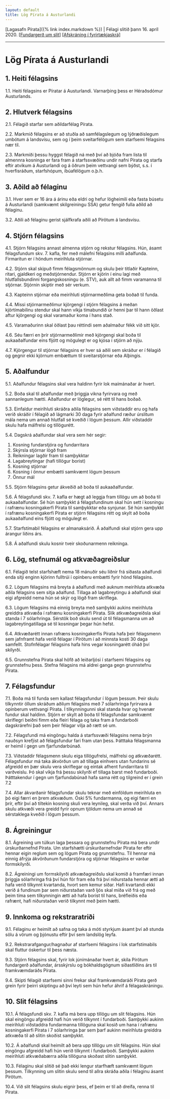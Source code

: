 ```yaml
---
layout: default
title: Lög Pírata á Austurlandi
---
```


[Lagasafn Pírata]({% link index.markdown %}) \| Félagi slitið þann 16. apríl 2020. [[Fundargerð um slit](https://github.com/piratar/Skjalasafn/blob/master/Fundargerdir/Adildarfelog/Piratar%20%C3%AD%20Nordausturkjordaemi/Felagsfundir/2020-04-16.md)] [[Afskráning í fyrirtækjaskrá]](https://skatturinn.is/fyrirtaekjaskra/leit/kennitala/5304160540)

***

# Lög Pírata á Austurlandi

## 1. Heiti félagsins

1.1. Heiti félagsins er Píratar á Austurlandi. Varnarþing þess er Héraðsdómur Austurlands.

## 2. Hlutverk félagsins

2.1. Félagið starfar sem aðildarfélag Pírata.

2.2. Markmið félagsins er að stuðla að samfélagslegum og lýðræðislegum umbótum á landsvísu, sem og í þeim sveitarfélögum sem starfsemi félagsins nær til.

2.3. Markmiði þessu hyggst félagið ná með því að bjóða fram lista til almennra kosninga er fara fram á starfssvæðinu undir nafni Pírata og starfa eftir atvikum á Austurlandi og á öðrum þeim vettvangi sem býðst, s.s. í hverfisráðum, starfshópum, íbúafélögum o.þ.h.

## 3. Aðild að félaginu

3.1. Hver sem er 16 ára á árinu eða eldri og hefur lögheimili eða fasta búsetu á Austurlandi (samkvæmt skilgreiningu SSA) getur fengið fulla aðild að félaginu.

3.2. Aðili að félaginu gerist sjálfkrafa aðili að Pírötum á landsvísu.

## 4. Stjórn félagsins

4.1. Stjórn félagsins annast almenna stjórn og rekstur félagsins. Hún, ásamt félagsfundum skv. 7. kafla, fer með málefni félagsins milli aðalfunda. Firmaritun er í höndum meirihluta stjórnar.

4.2. Stjórn skal skipuð fimm félagsmönnum og skulu þeir titlaðir Kapteinn, ritari, gjaldkeri og meðstjórnendur. Stjórn er kjörin í einu lagi með hlutfallsbundinni forgangskosningu (e. STV), auk allt að fimm varamanna til stjórnar.  Stjórnin skiptir með sér verkum.

4.3. Kapteinn stjórnar eða meirihluti stjórnarmeðlima geta boðað til funda.

4.4. Missi stjórnarmeðlimur kjörgengi í stjórn félagsins á meðan kjörtímabilinu stendur skal hann víkja tímabundið úr henni þar til hann öðlast aftur kjörgengi og skal varamaður koma í hans stað.

4.5. Varamaðurinn skal öðlast þau réttindi sem aðalmaður fékk við sitt kjör.

4.6. Séu færri en þrír stjórnarmeðlimir með kjörgengi skal boða til aukaaðalfundar eins fljótt og mögulegt er og kjósa í stjórn að nýju.

4.7. Kjörgengur til stjórnar félagsins er hver sá aðili sem skráður er í félagið og gegnir ekki kjörnum embættum til sveitarstjórnar eða Alþingis.

## 5. Aðalfundur

5.1. Aðalfundur félagsins skal vera haldinn fyrir lok maímánaðar ár hvert.

5.2. Boða skal til aðalfundar með þriggja vikna fyrirvara og með sannanlegum hætti. Aðalfundur er löglegur, sé rétt til hans boðað.

5.3. Einfaldur meirihluti skráðra aðila félagsins sem viðstaddir eru og hafa verið skráðir í félagið að lágmarki 30 daga fyrir aðalfund ræður úrslitum mála nema um annað hlutfall sé kveðið í lögum þessum. Allir viðstaddir skulu hafa málfrelsi og tillögurétt.

5.4. Dagskrá aðalfundar skal vera sem hér segir:

1. Kosning fundarstjóra og fundarritara
2. Skýrsla stjórnar lögð fram
3. Reikningar lagðir fram til samþykktar
4. Lagabreytingar (hafi tillögur borist)
5. Kosning stjórnar
6. Kosning í önnur embætti samkvæmt lögum þessum
7. Önnur mál

5.5. Stjórn félagsins getur ákveðið að boða til aukaaðalfundar.

5.6. Á félagsfundi skv. 7. kafla er hægt að leggja fram tillögu um að boða til aukaaðalfundar. Sé hún samþykkt á félagsfundinum skal hún sett í kosningu í rafrænu kosningakerfi Pírata til samþykktar eða synjunar. Sé hún samþykkt í rafrænu kosningakerfi Pírata er stjórn félagsins rétt og skylt að boða aukaaðalfund eins fljótt og mögulegt er.

5.7. Starfstímabil félagsins er almanaksárið. Á aðalfundi skal stjórn gera upp árangur liðins árs.

5.8. Á aðalfundi skulu kosnir tveir skoðunarmenn reikninga.

## 6. Lög, stefnumál og atkvæðagreiðslur

6.1. Félagið telst starfshæft nema 18 mánuðir séu liðnir frá síðasta aðalfundi enda sitji enginn kjörinn fulltrúi í opinberu embætti fyrir hönd félagsins.

6.2. Lögum félagsins má breyta á aðalfundi með auknum meirihluta atkvæða aðila félagsins sem sitja aðalfund. Tillaga að lagabreytingu á aðalfundi skal eigi afgreidd nema hún sé skýr og lögð fram skriflega.

6.3. Lögum félagsins má einnig breyta með samþykki aukins meirihluta greiddra atkvæða í rafrænu kosningakerfi Pírata. Slík atkvæðagreiðsla skal standa í 7 sólarhringa. Sérstök boð skulu send út til félagsmanna um að lagabreytingatillaga sé til kosningar þegar hún hefst.

6.4. Atkvæðarétt innan rafræns kosningakerfis Pírata hafa þeir félagsmenn sem jafnframt hafa verið félagar í Pírötum í að minnsta kosti 30 daga samfellt. Stofnfélagar félagsins hafa hins vegar kosningarétt óháð því skilyrði.

6.5. Grunnstefna Pírata skal höfð að leiðarljósi í starfsemi félagsins og grunnstefnu þess. Stefna félagsins má aldrei ganga gegn grunnstefnu Pírata.

## 7. Félagsfundur

7.1. Boða má til funda sem kallast félagsfundur í lögum þessum. Þeir skulu tilkynntir öllum skráðum aðilum félagsins með 7 sólarhringa fyrirvara á opinberum vettvangi Pírata. Í tilkynningunni skal standa hvar og hvenær fundur skal haldinn. Stjórn er skylt að boða til félagsfundar samkvæmt skriflegri beiðni fimm eða fleiri félaga og taka fram á fundarboði dagskrárefni það sem þeir félagar vilja að rætt sé um.

7.2. Félagsfundi má eingöngu halda á starfssvæði félagsins nema brýn nauðsyn krefjist að félagsfundur fari fram utan þess. Þátttaka félagsmanna er heimil í gegn um fjarfundarbúnað.

7.3. Viðstaddir félagsmenn skulu eiga tillögufrelsi, málfrelsi og atkvæðarétt. Félagsfundur má taka ákvörðun um að tillaga einhvers utan fundarins sé afgreidd en þær skulu vera skriflegar og eintak afhent fundarritara til varðveislu. Þó skal víkja frá þessu skilyrði ef tillaga barst með fundarboði. Þátttakendur í gegn um fjarfundabúnað hafa sama rétt og tilgreind er í grein 7.2

7.4. Allar ákvarðanir félagsfundar skulu teknar með einföldum meirihluta en þó eigi færri en þrem atkvæðum. Óski 5% fundarmanna, og eigi færri en þrír, eftir því að tiltekin kosning skuli vera leynileg, skal verða við því. Annars skulu atkvæði vera greidd fyrir opnum tjöldum nema um annað sé sérstaklega kveðið í lögum þessum.

## 8. Ágreiningur

8.1. Ágreining um túlkun laga þessara og grunnstefnu Pírata má bera undir úrskurðarnefnd Pírata. Um starfshætti úrskurðarnefndar Pírata fer eftir hennar eigin reglum sem og lögum Pírata og grunnstefnu. Til hennar má einnig áfrýja ákvörðunum fundarstjóra og stjórnar félagsins er varðar formskilyrði.

8.2. Ágreiningi um formskilyrði atkvæðagreiðslu skal komið á framfæri innan þriggja sólarhringa frá því hún fór fram eða frá því niðurstaða hennar ætti að hafa verið tilkynnt kvartanda, hvort sem kemur síðar. Hafi kvartandi ekki verið á fundinum þar sem niðurstaðan varð ljós skal miða við frá og með þeim tíma sem tilkynningin ætti að hafa borist til hans, bréfleiðis eða rafrænt, hafi niðurstaðan verið tilkynnt með þeim hætti.

## 9. Innkoma og rekstraratriði

9.1. Félaginu er heimilt að safna og taka á móti styrkjum ásamt því að stunda sölu á vörum og þjónustu eftir því sem landslög leyfa.

9.2. Rekstrarafgangur/hagnaður af starfsemi félagsins í lok starfstímabils skal fluttur óskertur til þess næsta.

9.3. Stjórn félagsins skal, fyrir lok júnímánaðar hvert ár, skila Pírötum fundargerð aðalfundar, ársskýrslu og bókhaldsgögnum síðastliðins árs til framkvæmdaráðs Pírata.

9.4. Skipti félagið starfsemi sinni frekar skal framkvæmdaráði Pírata gerð grein fyrir þeirri skiptingu að því leyti sem hún hefur áhrif á félagaskráningu.

## 10. Slit félagsins

10.1. Á félagsfundi skv. 7. kafla má bera upp tillögu um slit félagsins. Hún skal eingöngu afgreidd hafi hún verið tilkynnt í fundarboði. Samþykki aukinn meirihluti viðstaddra fundarmanna tillöguna skal kosið um hana í rafrænu kosningakerfi Pírata í 7 sólarhringa þar sem þarf aukinn meirihluta greiddra atkvæða til að slitin skoðist samþykkt.

10.2. Á aðalfundi skal heimilt að bera upp tillögu um slit félagsins. Hún skal eingöngu afgreidd hafi hún verið tilkynnt í fundarboði. Samþykki aukinn meirihluti atkvæðabærra aðila tillöguna skoðast slitin samþykkt.

10.3. Félaginu skal slitið sé það ekki lengur starfhæft samkvæmt lögum þessum. Tilkynning um slitin skulu send til allra skráða aðila í félaginu ásamt Pírötum.

10.4. Við slit félagsins skulu eignir þess, ef þeim er til að dreifa, renna til Pírata.